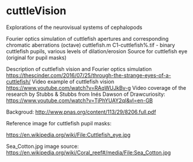 # cuttleVision
Explorations of the neurovisual systems of cephalopods

Fourier optics simulation of cuttlefish apertures and corresponding chromatic aberrations (octave)
cuttlefish.m
C1-cuttlefish%.tif - binary cuttlefish pupils, various levels of dilation/erosion
Source for cuttlefish eye (original for pupil masks)

Description of cuttlefish vision and Fourier optics simulation
https://thescinder.com/2016/07/25/through-the-strange-eyes-of-a-cuttlefish/
Video example of cuttlefish vision
https://www.youtube.com/watch?v=RAqWUJkBv-g
Video coverage of the research by Stubbs & Stubbs from Inés Dawson of Drawcuriosity: 
https://www.youtube.com/watch?v=TjPhYUAY2qI&vl=en-GB


Backgroud:
http://www.pnas.org/content/113/29/8206.full.pdf


Reference image for cuttlefish pupil masks:

https://en.wikipedia.org/wiki/File:Cuttlefish_eye.jpg

Sea_Cotton.jpg image source:
https://en.wikipedia.org/wiki/Coral_reef#/media/File:Sea_Cotton.jpg


